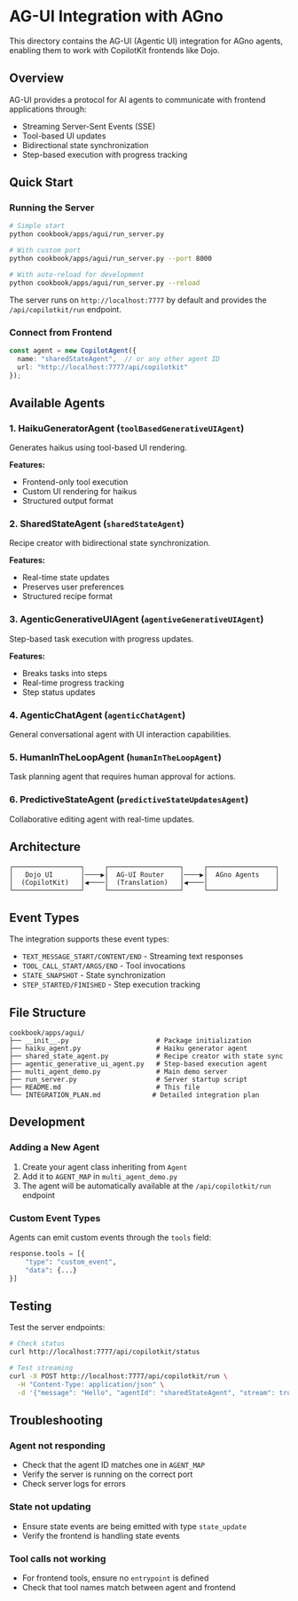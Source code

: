 # AG-UI Integration with AGno

This directory contains the AG-UI (Agentic UI) integration for AGno agents, enabling them to work with CopilotKit frontends like Dojo.

## Overview

AG-UI provides a protocol for AI agents to communicate with frontend applications through:
- Streaming Server-Sent Events (SSE)
- Tool-based UI updates
- Bidirectional state synchronization
- Step-based execution with progress tracking

## Quick Start

### Running the Server

```bash
# Simple start
python cookbook/apps/agui/run_server.py

# With custom port
python cookbook/apps/agui/run_server.py --port 8000

# With auto-reload for development
python cookbook/apps/agui/run_server.py --reload
```

The server runs on `http://localhost:7777` by default and provides the `/api/copilotkit/run` endpoint.

### Connect from Frontend

```typescript
const agent = new CopilotAgent({
  name: "sharedStateAgent",  // or any other agent ID
  url: "http://localhost:7777/api/copilotkit"
});
```

## Available Agents

### 1. HaikuGeneratorAgent (`toolBasedGenerativeUIAgent`)
Generates haikus using tool-based UI rendering.

**Features:**
- Frontend-only tool execution
- Custom UI rendering for haikus
- Structured output format

### 2. SharedStateAgent (`sharedStateAgent`)
Recipe creator with bidirectional state synchronization.

**Features:**
- Real-time state updates
- Preserves user preferences
- Structured recipe format

### 3. AgenticGenerativeUIAgent (`agentiveGenerativeUIAgent`)
Step-based task execution with progress updates.

**Features:**
- Breaks tasks into steps
- Real-time progress tracking
- Step status updates

### 4. AgenticChatAgent (`agenticChatAgent`)
General conversational agent with UI interaction capabilities.

### 5. HumanInTheLoopAgent (`humanInTheLoopAgent`)
Task planning agent that requires human approval for actions.

### 6. PredictiveStateAgent (`predictiveStateUpdatesAgent`)
Collaborative editing agent with real-time updates.

## Architecture

```
┌─────────────────┐     ┌──────────────────┐     ┌─────────────────┐
│   Dojo UI       │────▶│  AG-UI Router    │────▶│  AGno Agents    │
│  (CopilotKit)   │◀────│  (Translation)   │◀────│                 │
└─────────────────┘     └──────────────────┘     └─────────────────┘
```

## Event Types

The integration supports these event types:
- `TEXT_MESSAGE_START/CONTENT/END` - Streaming text responses
- `TOOL_CALL_START/ARGS/END` - Tool invocations
- `STATE_SNAPSHOT` - State synchronization
- `STEP_STARTED/FINISHED` - Step execution tracking

## File Structure

```
cookbook/apps/agui/
├── __init__.py                      # Package initialization
├── haiku_agent.py                   # Haiku generator agent
├── shared_state_agent.py            # Recipe creator with state sync
├── agentic_generative_ui_agent.py   # Step-based execution agent
├── multi_agent_demo.py              # Main demo server
├── run_server.py                    # Server startup script
├── README.md                        # This file
└── INTEGRATION_PLAN.md             # Detailed integration plan
```

## Development

### Adding a New Agent

1. Create your agent class inheriting from `Agent`
2. Add it to `AGENT_MAP` in `multi_agent_demo.py`
3. The agent will be automatically available at the `/api/copilotkit/run` endpoint

### Custom Event Types

Agents can emit custom events through the `tools` field:

```python
response.tools = [{
    "type": "custom_event",
    "data": {...}
}]
```

## Testing

Test the server endpoints:

```bash
# Check status
curl http://localhost:7777/api/copilotkit/status

# Test streaming
curl -X POST http://localhost:7777/api/copilotkit/run \
  -H "Content-Type: application/json" \
  -d '{"message": "Hello", "agentId": "sharedStateAgent", "stream": true}'
```

## Troubleshooting

### Agent not responding
- Check that the agent ID matches one in `AGENT_MAP`
- Verify the server is running on the correct port
- Check server logs for errors

### State not updating
- Ensure state events are being emitted with type `state_update`
- Verify the frontend is handling state events

### Tool calls not working
- For frontend tools, ensure no `entrypoint` is defined
- Check that tool names match between agent and frontend